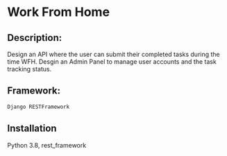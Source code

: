 # Work From Home

## Description:
Design an API where the user can submit their completed tasks during the time WFH.
Desgin an Admin Panel to manage user accounts and the task tracking status.

## Framework: 
```bash
Django RESTFramework
```

##  Installation
Python 3.8,
rest_framework

